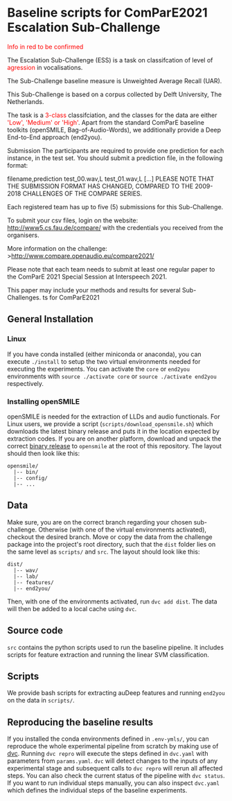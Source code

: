 # Baseline scripts for ComParE2021 Escalation Sub-Challenge


<span style="color:red">Info in red to be confirmed</span>

The Escalation Sub-Challenge (ESS) is a task on classifcation of level of <span style="color:red">agression</span> in vocalisations.

The Sub-Challenge baseline measure is Unweighted Average Recall (UAR).

This Sub-Challenge is based on a corpus collected by Delft University, The Netherlands.

The task is a <span style="color:red">3-class</span> classifciation, and the classes for the data are either <span style="color:red">'Low', 'Medium' or 'High'</span>. Apart from the standard ComParE baseline toolkits (openSMILE, Bag-of-Audio-Words), we additionally provide a Deep End-to-End approach (end2you).

Submission
The participants are required to provide one prediction for each instance, in the test set. You should submit a prediction file, in the following format:

filename,prediction
test_00.wav,L
test_01.wav,L
[...]
PLEASE NOTE THAT THE SUBMISSION FORMAT HAS CHANGED, COMPARED TO THE 2009-2018 CHALLENGES OF THE COMPARE SERIES.

Each registered team has up to five (5) submissions for this Sub-Challenge.

To submit your csv files, login on the website: http://www5.cs.fau.de/compare/ with the credentials you received from the organisers.

More information on the challenge: >http://www.compare.openaudio.eu/compare2021/

Please note that each team needs to submit at least one regular paper to the ComParE 2021 Special Session at Interspeech 2021.

This paper may include your methods and results for several Sub-Challenges. ts for ComParE2021



## General Installation
### Linux
If you have conda installed (either miniconda or anaconda), you can execute `./install` to setup the two virtual environments needed for executing the experiments. You can activate the `core` or `end2you` environments with `source ./activate core` or `source ./activate end2you` respectively. 

### Installing openSMILE
openSMILE is needed for the extraction of LLDs and audio functionals. For Linux users, we provide a script (`scripts/download_opensmile.sh`) which downloads the latest binary release and puts it in the location expected by extraction codes. If you are on another platform, download and unpack the correct [binary release](https://github.com/audeering/opensmile/releases/tag/v3.0.0) to `opensmile` at the root of this repository. The layout should then look like this:
```
opensmile/
  |-- bin/
  |-- config/
  |-- ...
```
## Data
Make sure, you are on the correct branch regarding your chosen sub-challenge. Otherwise (with one of the virtual environments activated), checkout the desired branch. Move or copy the data from the challenge package into the project's root directory, such that the `dist` folder lies on the same level as `scripts/` and `src`. The layout should look like this:
```
dist/
  |-- wav/
  |-- lab/
  |-- features/
  |-- end2you/
```
Then, with one of the environments activated, run `dvc add dist`. The data will then be added to a local cache using `dvc`.

## Source code
`src` contains the python scripts used to run the baseline pipeline. It includes scripts for feature extraction and running the linear SVM classification.

## Scripts
We provide bash scripts for extracting auDeep features and running `end2you` on the data in `scripts/`.

## Reproducing the baseline results
If you installed the conda environments defined in `.env-ymls/`, you can reproduce the whole experimental pipeline from scratch by making use of [dvc](https://dvc.org/). Running `dvc repro` will execute the steps defined in `dvc.yaml` with parameters from `params.yaml`. `dvc` will detect changes to the inputs of any experimental stage and subsequent calls to `dvc repro` will rerun all affected steps. You can also check the current status of the pipeline with `dvc status`. If you want to run individual steps manually, you can also inspect `dvc.yaml` which defines the individual steps of the baseline experiments.

